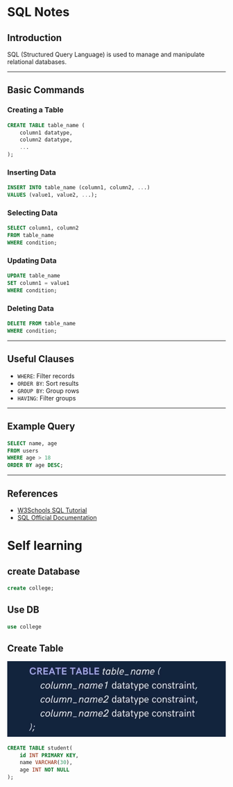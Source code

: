 # SQL Notes

## Introduction
SQL (Structured Query Language) is used to manage and manipulate relational databases.

---

## Basic Commands

### Creating a Table
```sql
CREATE TABLE table_name (
    column1 datatype,
    column2 datatype,
    ...
);
```

### Inserting Data
```sql
INSERT INTO table_name (column1, column2, ...)
VALUES (value1, value2, ...);
```

### Selecting Data
```sql
SELECT column1, column2
FROM table_name
WHERE condition;
```

### Updating Data
```sql
UPDATE table_name
SET column1 = value1
WHERE condition;
```

### Deleting Data
```sql
DELETE FROM table_name
WHERE condition;
```

---

## Useful Clauses

- `WHERE`: Filter records
- `ORDER BY`: Sort results
- `GROUP BY`: Group rows
- `HAVING`: Filter groups

---

## Example Query

```sql
SELECT name, age
FROM users
WHERE age > 18
ORDER BY age DESC;
```

---

## References

- [W3Schools SQL Tutorial](https://www.w3schools.com/sql/)
- [SQL Official Documentation](https://www.iso.org/standard/63555.html)

# Self learning

## create Database

```sql
create college;

```

## Use DB
```sql
use college
```

## Create Table

![table](<Screenshot 2025-09-03 125159.png>)

```sql
CREATE TABLE student(
    id INT PRIMARY KEY,
    name VARCHAR(30),
    age INT NOT NULL
);

```